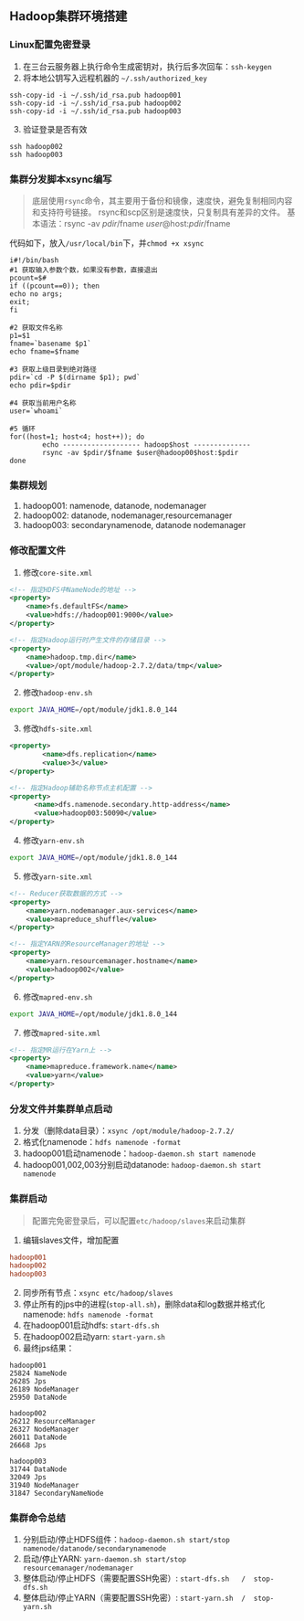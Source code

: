 ## Hadoop集群环境搭建

### Linux配置免密登录
1. 在三台云服务器上执行命令生成密钥对，执行后多次回车：`ssh-keygen`
2. 将本地公钥写入远程机器的 `~/.ssh/authorized_key`
```shell
ssh-copy-id -i ~/.ssh/id_rsa.pub hadoop001
ssh-copy-id -i ~/.ssh/id_rsa.pub hadoop002
ssh-copy-id -i ~/.ssh/id_rsa.pub hadoop003
```
3. 验证登录是否有效
```shell
ssh hadoop002
ssh hadoop003
```

### 集群分发脚本xsync编写
> 底层使用`rsync`命令，其主要用于备份和镜像，速度快，避免复制相同内容和支持符号链接。
> rsync和scp区别是速度快，只复制具有差异的文件。
> 基本语法：rsync -av $pdir/$fname $user@$host:$pdir/$fname

代码如下，放入`/usr/local/bin`下，并`chmod +x xsync`
```shell
i#!/bin/bash
#1 获取输入参数个数，如果没有参数，直接退出
pcount=$#
if ((pcount==0)); then
echo no args;
exit;
fi

#2 获取文件名称
p1=$1
fname=`basename $p1`
echo fname=$fname

#3 获取上级目录到绝对路径
pdir=`cd -P $(dirname $p1); pwd`
echo pdir=$pdir

#4 获取当前用户名称
user=`whoami`

#5 循环
for((host=1; host<4; host++)); do
        echo ------------------- hadoop$host --------------
        rsync -av $pdir/$fname $user@hadoop00$host:$pdir
done
```


### 集群规划
1. hadoop001: namenode, datanode,          nodemanager
2. hadoop002: datanode,                    nodemanager,resourcemanager
3. hadoop003: secondarynamenode, datanode  nodemanager


### 修改配置文件
1. 修改`core-site.xml`
```xml
<!-- 指定HDFS中NameNode的地址 -->
<property>
	<name>fs.defaultFS</name>
    <value>hdfs://hadoop001:9000</value>
</property>

<!-- 指定Hadoop运行时产生文件的存储目录 -->
<property>
	<name>hadoop.tmp.dir</name>
	<value>/opt/module/hadoop-2.7.2/data/tmp</value>
</property>
```

2. 修改`hadoop-env.sh`
```sh
export JAVA_HOME=/opt/module/jdk1.8.0_144
```

3. 修改`hdfs-site.xml`
```xml
<property>
		<name>dfs.replication</name>
		<value>3</value>
</property>

<!-- 指定Hadoop辅助名称节点主机配置 -->
<property>
      <name>dfs.namenode.secondary.http-address</name>
      <value>hadoop003:50090</value>
</property>
```

4. 修改`yarn-env.sh`
```sh
export JAVA_HOME=/opt/module/jdk1.8.0_144
```

5. 修改`yarn-site.xml`
```xml
<!-- Reducer获取数据的方式 -->
<property>
	<name>yarn.nodemanager.aux-services</name>
	<value>mapreduce_shuffle</value>
</property>

<!-- 指定YARN的ResourceManager的地址 -->
<property>
	<name>yarn.resourcemanager.hostname</name>
	<value>hadoop002</value>
</property>
```

6. 修改`mapred-env.sh`
```sh
export JAVA_HOME=/opt/module/jdk1.8.0_144
```

7. 修改`mapred-site.xml`
```xml
<!-- 指定MR运行在Yarn上 -->
<property>
	<name>mapreduce.framework.name</name>
	<value>yarn</value>
</property>
```

### 分发文件并集群单点启动
1. 分发（删除data目录）：`xsync /opt/module/hadoop-2.7.2/`
2. 格式化namenode：`hdfs namenode -format`
3. hadoop001启动namenode：`hadoop-daemon.sh start namenode`
4. hadoop001,002,003分别启动datanode: `hadoop-daemon.sh start namenode`


### 集群启动
> 配置完免密登录后，可以配置`etc/hadoop/slaves`来启动集群

1. 编辑slaves文件，增加配置
```conf
hadoop001
hadoop002
hadoop003
```
2. 同步所有节点：`xsync etc/hadoop/slaves`
3. 停止所有的jps中的进程(`stop-all.sh`)，删除data和log数据并格式化namenode: `hdfs namenode -format`
4. 在hadoop001启动hdfs: `start-dfs.sh`
5. 在hadoop002启动yarn: `start-yarn.sh`
6. 最终jps结果：
```
hadoop001
25824 NameNode
26285 Jps
26189 NodeManager
25950 DataNode

hadoop002
26212 ResourceManager
26327 NodeManager
26011 DataNode
26668 Jps

hadoop003
31744 DataNode
32049 Jps
31940 NodeManager
31847 SecondaryNameNode
```

### 集群命令总结
1. 分别启动/停止HDFS组件：`hadoop-daemon.sh start/stop  namenode/datanode/secondarynamenode`
2. 启动/停止YARN: `yarn-daemon.sh start/stop  resourcemanager/nodemanager`
3. 整体启动/停止HDFS（需要配置SSH免密）: `start-dfs.sh   /  stop-dfs.sh`
4. 整体启动/停止YARN（需要配置SSH免密）: `start-yarn.sh  /  stop-yarn.sh`